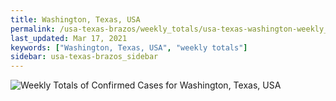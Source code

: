 ```yaml
---
title: Washington, Texas, USA
permalink: /usa-texas-brazos/weekly_totals/usa-texas-washington-weekly_totals.html
last_updated: Mar 17, 2021
keywords: ["Washington, Texas, USA", "weekly totals"]
sidebar: usa-texas-brazos_sidebar
---
```


![Weekly Totals of Confirmed Cases for Washington, Texas, USA](/covid_tracker/images/graphs/usa-texas-washington-weekly_totals_graph.png)
